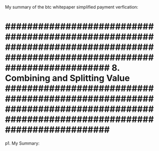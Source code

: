 My summary of the btc whitepaper simplified payment verfication:

###############################################################################################################################
8. Combining and Splitting Value
###############################################################################################################################
===============================================================================================================================
p1. My Summary:

